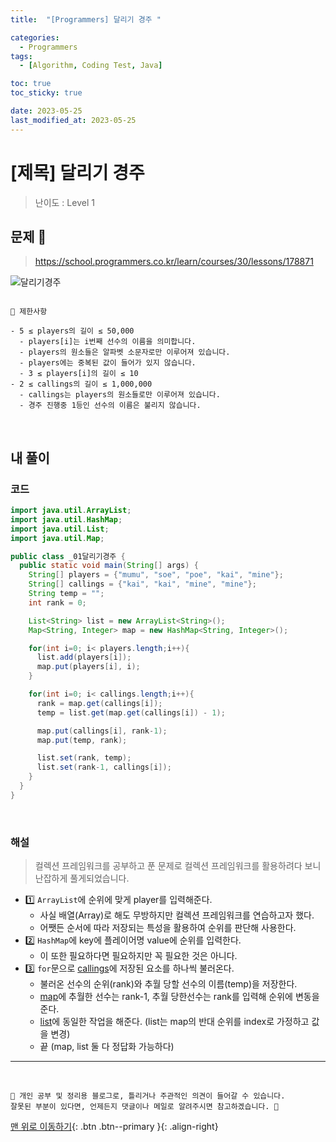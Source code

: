 ```yaml
---
title:  "[Programmers] 달리기 경주 " 

categories:
  - Programmers
tags:
  - [Algorithm, Coding Test, Java]

toc: true
toc_sticky: true

date: 2023-05-25
last_modified_at: 2023-05-25
---
```


# [제목] 달리기 경주

> 난이도 : Level 1


## 문제 🎯

> <https://school.programmers.co.kr/learn/courses/30/lessons/178871>

![달리기경주](https://github.com/hwet-j/hwet-j.github.io/assets/81364742/4c8e5672-3e63-480a-8ad4-8391de530de9)

```

📢 제한사항

- 5 ≤ players의 길이 ≤ 50,000
  - players[i]는 i번째 선수의 이름을 의미합니다.
  - players의 원소들은 알파벳 소문자로만 이루어져 있습니다.
  - players에는 중복된 값이 들어가 있지 않습니다.
  - 3 ≤ players[i]의 길이 ≤ 10
- 2 ≤ callings의 길이 ≤ 1,000,000
  - callings는 players의 원소들로만 이루어져 있습니다.
  - 경주 진행중 1등인 선수의 이름은 불리지 않습니다.

```

<br>

## 내 풀이

### 코드

```java
import java.util.ArrayList;
import java.util.HashMap;
import java.util.List;
import java.util.Map;

public class _01달리기경주 {
  public static void main(String[] args) {
    String[] players = {"mumu", "soe", "poe", "kai", "mine"};
    String[] callings = {"kai", "kai", "mine", "mine"};
    String temp = "";
    int rank = 0;

    List<String> list = new ArrayList<String>();
    Map<String, Integer> map = new HashMap<String, Integer>();

    for(int i=0; i< players.length;i++){
      list.add(players[i]);
      map.put(players[i], i);
    }

    for(int i=0; i< callings.length;i++){
      rank = map.get(callings[i]);
      temp = list.get(map.get(callings[i]) - 1);

      map.put(callings[i], rank-1);
      map.put(temp, rank);

      list.set(rank, temp);
      list.set(rank-1, callings[i]);
    }
  }
}
```

<br>

### 해설

> 컬렉션 프레임워크를 공부하고 푼 문제로 컬렉션 프레임워크를 활용하려다 보니 난잡하게 풀게되었습니다.

- 1️⃣ `ArrayList`에 순위에 맞게 player를 입력해준다.
  -  사실 배열(Array)로 해도 무방하지만 컬렉션 프레임워크를 연습하고자 했다.
    - 어쨋든 순서에 따라 저장되는 특성을 활용하여 순위를 판단해 사용한다.
- 2️⃣ `HashMap`에 key에 플레이어명 value에 순위를 입력한다.
  - 이 또한 필요하다면 필요하지만 꼭 필요한 것은 아니다. 
- 3️⃣ `for`문으로 <u>callings</u>에 저장된 요소를 하나씩 불러온다.
  - 불러온 선수의 순위(rank)와 추월 당할 선수의 이름(temp)을 저장한다.
  - <u>map</u>에 추월한 선수는 rank-1, 추월 당한선수는 rank를 입력해 순위에 변동을 준다.
  - <u>list</u>에 동일한 작업을 해준다. (list는 map의 반대 순위를 index로 가정하고 값을 변경)
  - 끝 (map, list 둘 다 정답화 가능하다)


*** 
<br>

    📢 개인 공부 및 정리용 블로그로, 틀리거나 주관적인 의견이 들어갈 수 있습니다.
    잘못된 부분이 있다면, 언제든지 댓글이나 메일로 알려주시면 참고하겠습니다. 🔔

[맨 위로 이동하기](#){: .btn .btn--primary }{: .align-right}
